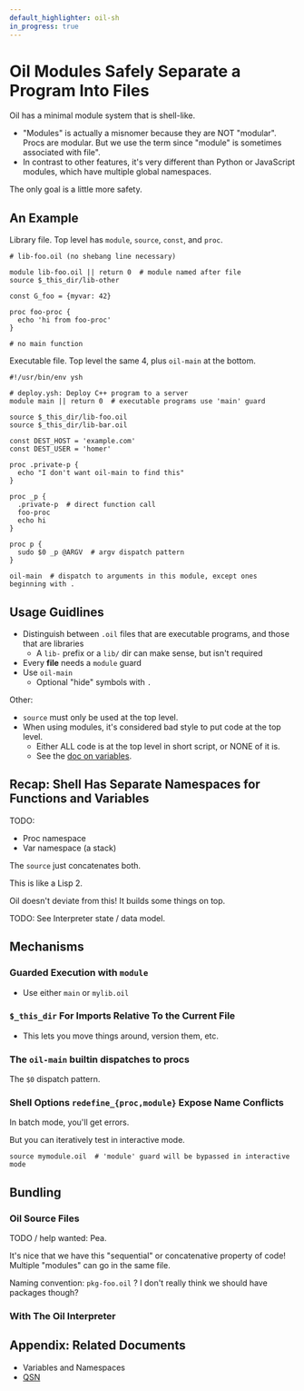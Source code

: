 ```yaml
---
default_highlighter: oil-sh
in_progress: true
---
```


Oil Modules Safely Separate a Program Into Files
================================================

Oil has a minimal module system that is shell-like.

- "Modules" is actually a misnomer because they are NOT "modular".  Procs are
modular.  But we use the term since "module" is sometimes associated with
file".
- In contrast to other features, it's very different than Python or JavaScript
  modules, which have multiple global namespaces.

The only goal is a little more safety.

<div id="toc">
</div>

## An Example

Library file.  Top level has `module`, `source`, `const`, and `proc`.

    # lib-foo.oil (no shebang line necessary)

    module lib-foo.oil || return 0  # module named after file
    source $_this_dir/lib-other

    const G_foo = {myvar: 42}

    proc foo-proc {
      echo 'hi from foo-proc'
    }

    # no main function

Executable file.  Top level the same 4, plus `oil-main` at the bottom.

    #!/usr/bin/env ysh

    # deploy.ysh: Deploy C++ program to a server
    module main || return 0  # executable programs use 'main' guard

    source $_this_dir/lib-foo.oil
    source $_this_dir/lib-bar.oil

    const DEST_HOST = 'example.com'
    const DEST_USER = 'homer'

    proc .private-p {
      echo "I don't want oil-main to find this"
    }

    proc _p {
      .private-p  # direct function call
      foo-proc
      echo hi
    }

    proc p {
      sudo $0 _p @ARGV  # argv dispatch pattern
    }

    oil-main  # dispatch to arguments in this module, except ones beginning with .

## Usage Guidlines

- Distinguish between `.oil` files that are executable programs, and those that
  are libraries
  - A `lib-` prefix or a `lib/` dir can make sense, but isn't required
- Every **file** needs a `module` guard
- Use `oil-main`
  - Optional "hide" symbols with `.`

Other:

- `source` must only be used at the top level.
- When using modules, it's considered bad style to put code at the top level.
  - Either ALL code is at the top level in short script, or NONE of it is.
  - See the [doc on variables](variables.html).

## Recap: Shell Has Separate Namespaces for Functions and Variables

TODO:

- Proc namespace 
- Var namespace (a stack)

The `source` just concatenates both.

This is like a Lisp 2.

Oil doesn't deviate from this!  It builds some things on top.

TODO: See Interpreter state / data model.

## Mechanisms

### Guarded Execution with `module`

- Use either `main` or `mylib.oil`

### `$_this_dir` For Imports Relative To the Current File

- This lets you move things around, version them, etc.

### The `oil-main` builtin dispatches to procs

The `$0` dispatch pattern.

### Shell Options `redefine_{proc,module}` Expose Name Conflicts

In batch mode, you'll get errors.

But you can iteratively test in interactive mode.

    source mymodule.oil  # 'module' guard will be bypassed in interactive mode

## Bundling 

### Oil Source Files

TODO / help wanted: Pea.

It's nice that we have this "sequential" or concatenative property of code!
Multiple "modules" can go in the same file.

Naming convention: `pkg-foo.oil` ?  I don't really think we should have
packages though? 

### With The Oil Interpreter

## Appendix: Related Documents

- Variables and Namespaces
- [QSN](qsn.html)
